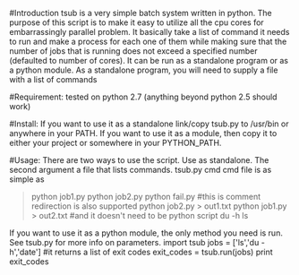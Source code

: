 #Introduction
tsub is a very simple batch system written in python. The purpose of this script is to make it easy to utilize all the cpu cores for embarrassingly parallel problem. It basically take a list of command it needs to run and make a process for each one of them while making sure that the number of jobs that is running does not exceed a specified number (defaulted to number of cores). It can be run as a standalone program or as a python module. As a standalone program, you will need to supply a file with a list of commands

#Requirement:
tested on python 2.7 (anything beyond python 2.5 should work)

#Install:
If you want to use it as a standalone link/copy tsub.py to /usr/bin or anywhere in your PATH.
If you want to use it as a module, then copy it to either your project or somewhere in your PYTHON_PATH.

#Usage:
There are two ways to use the script.
Use as standalone. The second argument a file that lists commands. 
    tsub.py cmd
cmd file is as simple as
>	python job1.py
>	python job2.py
>	python fail.py
>	#this is comment redirection is also supported
>	python job2.py > out1.txt
>	python job1.py > out2.txt
>	#and it doesn't need to be python script
>	du -h
>	ls
	
If you want to use it as a python module, the only method you need is run. See tsub.py for more info on parameters.
	import tsub
	jobs = ['ls','du -h','date']
	#it returns a list of exit codes
	exit_codes = tsub.run(jobs)
	print exit_codes
	

